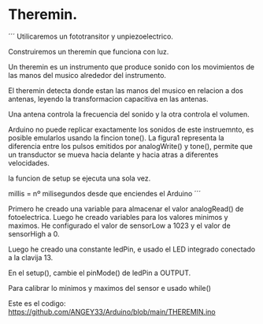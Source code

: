 # Theremin.

´´´ Utilicaremos un fototransitor y unpiezoelectrico.

Construiremos un theremin que funciona con luz.

Un theremin es un instrumento que produce sonido con los movimientos de las manos del musico alrededor del instrumento.

El theremin detecta donde estan las manos del musico en relacion a dos antenas, leyendo la transformacion capacitiva en las antenas.

Una antena controla la frecuencia del sonido y la otra controla el volumen.

Arduino no puede replicar exactamente los sonidos de este instruemnto, es posible emularlos usando la fincion tone().
La figura1 representa la diferencia entre los pulsos emitidos por analogWrite() y tone(), permite que un transductor se mueva hacia delante y hacia atras a diferentes velocidades.

la funcion de setup se ejecuta una sola vez.

millis = nº milisegundos desde que enciendes el Arduino ´´´





Primero he creado una variable para almacenar el valor analogRead() de fotoelectrica. Luego he creado variables para los valores minimos y maximos.
He configurado el valor de sensorLow a 1023 y el valor de sensorHigh a 0.

Luego he creado una constante ledPin, e usado el LED integrado conectado a la clavija 13.

En el setup(), cambie el pinMode() de ledPin a OUTPUT.

Para calibrar lo minimos y maximos del sensor e usado while()






Este es el codigo: https://github.com/ANGEY33/Arduino/blob/main/THEREMIN.ino

